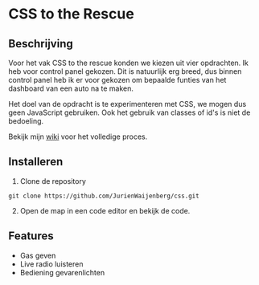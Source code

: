 # CSS to the Rescue

## Beschrijving

Voor het vak CSS to the rescue konden we kiezen uit vier opdrachten. Ik heb voor control panel gekozen. Dit is natuurlijk erg breed, dus binnen control panel heb ik er voor gekozen om bepaalde funties van het dashboard van een auto na te maken. 

Het doel van de opdracht is te experimenteren met CSS, we mogen dus geen JavaScript gebruiken. Ook het gebruik van classes of id's is niet de bedoeling. 

Bekijk mijn [wiki](https://github.com/JurienWaijenberg/css/wiki) voor het volledige proces.

## Installeren

1. Clone de repository
```
git clone https://github.com/JurienWaijenberg/css.git
```
2. Open de map in een code editor en bekijk de code.

## Features
* Gas geven
* Live radio luisteren
* Bediening gevarenlichten